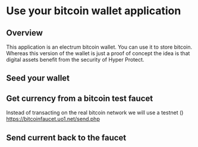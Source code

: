 # Use your bitcoin wallet application

## Overview 

This application is an electrum bitcoin wallet. You can use it to store bitcoin. Whereas this version of the wallet is just a proof of concept the idea is that digital assets benefit from the security of Hyper Protect.

## Seed your wallet

## Get currency from a bitcoin test faucet

Instead of transacting on the real bitcoin network we will use a testnet ()
https://bitcoinfaucet.uo1.net/send.php


## Send current back to the faucet



